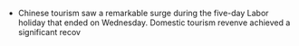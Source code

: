 - Chinese tourism saw a remarkable surge during the five-day Labor holiday that ended on Wednesday.
  Domestic tourism revenve achieved a significant recov
